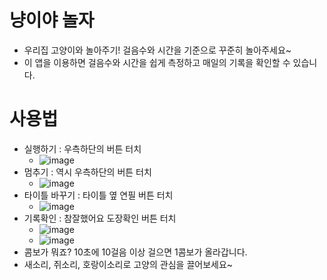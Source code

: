 # 냥이야 놀자

- 우리집 고양이와 놀아주기! 걸음수와 시간을 기준으로 꾸준히 놀아주세요~
- 이 앱을 이용하면 걸음수와 시간을 쉽게 측정하고 매일의 기록을 확인할 수 있습니다.

# 사용법

- 실행하기 : 우측하단의 버튼 터치
  - ![image](https://user-images.githubusercontent.com/15623847/187820698-344eb2ba-6728-4e0b-b7cc-4313d6ce8794.png)
- 멈추기 : 역시 우측하단의 버튼 터치
  - ![image](https://user-images.githubusercontent.com/15623847/187820746-95a67d4b-3921-4623-90ef-2eed2c9270c1.png)
- 타이틀 바꾸기 : 타이틀 옆 연필 버튼 터치
  - ![image](https://user-images.githubusercontent.com/15623847/187820804-14c872a7-a78a-435d-9d48-b23e701a1f78.png)
- 기록확인 : 참잘했어요 도장확인 버튼 터치
  - ![image](https://user-images.githubusercontent.com/15623847/187820845-47e43b30-b433-4689-bab3-5fafa2cc608d.png)
  - ![image](https://user-images.githubusercontent.com/15623847/187820854-45f168c8-dd30-4882-a463-b40ab436b97f.png)
- 콤보가 뭐죠? 10초에 10걸음 이상 걸으면 1콤보가 올라갑니다.
- 새소리, 쥐소리, 호랑이소리로 고양의 관심을 끌어보세요~
